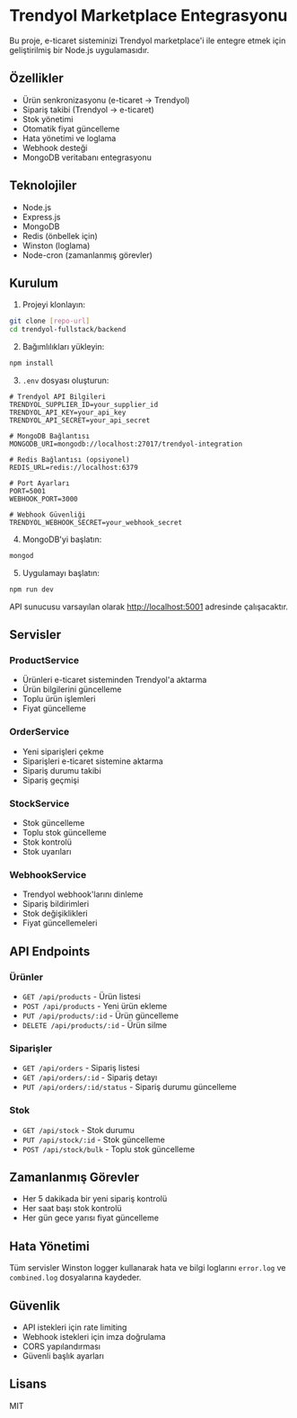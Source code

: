 # Trendyol Marketplace Entegrasyonu

Bu proje, e-ticaret sisteminizi Trendyol marketplace'i ile entegre etmek için geliştirilmiş bir Node.js uygulamasıdır.

## Özellikler

- Ürün senkronizasyonu (e-ticaret -> Trendyol)
- Sipariş takibi (Trendyol -> e-ticaret)
- Stok yönetimi
- Otomatik fiyat güncelleme
- Hata yönetimi ve loglama
- Webhook desteği
- MongoDB veritabanı entegrasyonu

## Teknolojiler

- Node.js
- Express.js
- MongoDB
- Redis (önbellek için)
- Winston (loglama)
- Node-cron (zamanlanmış görevler)

## Kurulum

1. Projeyi klonlayın:
```bash
git clone [repo-url]
cd trendyol-fullstack/backend
```

2. Bağımlılıkları yükleyin:
```bash
npm install
```

3. `.env` dosyası oluşturun:
```env
# Trendyol API Bilgileri
TRENDYOL_SUPPLIER_ID=your_supplier_id
TRENDYOL_API_KEY=your_api_key
TRENDYOL_API_SECRET=your_api_secret

# MongoDB Bağlantısı
MONGODB_URI=mongodb://localhost:27017/trendyol-integration

# Redis Bağlantısı (opsiyonel)
REDIS_URL=redis://localhost:6379

# Port Ayarları
PORT=5001
WEBHOOK_PORT=3000

# Webhook Güvenliği
TRENDYOL_WEBHOOK_SECRET=your_webhook_secret
```

4. MongoDB'yi başlatın:
```bash
mongod
```

5. Uygulamayı başlatın:
```bash
npm run dev
```

API sunucusu varsayılan olarak [http://localhost:5001](http://localhost:5001) adresinde çalışacaktır.

## Servisler

### ProductService
- Ürünleri e-ticaret sisteminden Trendyol'a aktarma
- Ürün bilgilerini güncelleme
- Toplu ürün işlemleri
- Fiyat güncelleme

### OrderService
- Yeni siparişleri çekme
- Siparişleri e-ticaret sistemine aktarma
- Sipariş durumu takibi
- Sipariş geçmişi

### StockService
- Stok güncelleme
- Toplu stok güncelleme
- Stok kontrolü
- Stok uyarıları

### WebhookService
- Trendyol webhook'larını dinleme
- Sipariş bildirimleri
- Stok değişiklikleri
- Fiyat güncellemeleri

## API Endpoints

### Ürünler
- `GET /api/products` - Ürün listesi
- `POST /api/products` - Yeni ürün ekleme
- `PUT /api/products/:id` - Ürün güncelleme
- `DELETE /api/products/:id` - Ürün silme

### Siparişler
- `GET /api/orders` - Sipariş listesi
- `GET /api/orders/:id` - Sipariş detayı
- `PUT /api/orders/:id/status` - Sipariş durumu güncelleme

### Stok
- `GET /api/stock` - Stok durumu
- `PUT /api/stock/:id` - Stok güncelleme
- `POST /api/stock/bulk` - Toplu stok güncelleme

## Zamanlanmış Görevler

- Her 5 dakikada bir yeni sipariş kontrolü
- Her saat başı stok kontrolü
- Her gün gece yarısı fiyat güncelleme

## Hata Yönetimi

Tüm servisler Winston logger kullanarak hata ve bilgi loglarını `error.log` ve `combined.log` dosyalarına kaydeder.

## Güvenlik

- API istekleri için rate limiting
- Webhook istekleri için imza doğrulama
- CORS yapılandırması
- Güvenli başlık ayarları

## Lisans

MIT
